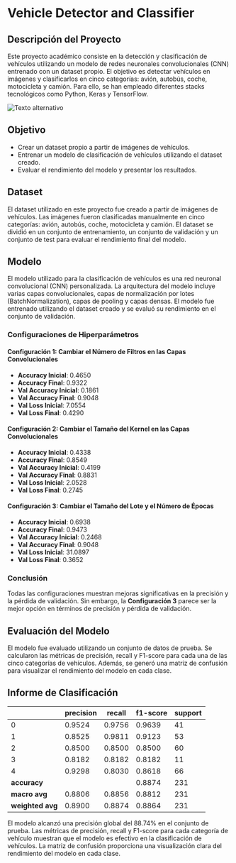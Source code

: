# Vehicle Detector and Classifier

## Descripción del Proyecto
Este proyecto académico consiste en la detección y clasificación de vehículos utilizando un modelo de redes neuronales convolucionales (CNN) entrenado con un dataset propio. El objetivo es detectar vehículos en imágenes y clasificarlos en cinco categorías: avión, autobús, coche, motocicleta y camión. Para ello, se han empleado diferentes stacks tecnológicos como Python, Keras y TensorFlow.

![Texto alternativo](C:\Users\wafat\Desktop\UNI\FSI\gif3)


## Objetivo
- Crear un dataset propio a partir de imágenes de vehículos.
- Entrenar un modelo de clasificación de vehículos utilizando el dataset creado.
- Evaluar el rendimiento del modelo y presentar los resultados.

## Dataset
El dataset utilizado en este proyecto fue creado a partir de imágenes de vehículos. Las imágenes fueron clasificadas manualmente en cinco categorías: avión, autobús, coche, motocicleta y camión. El dataset se dividió en un conjunto de entrenamiento, un conjunto de validación y un conjunto de test para evaluar el rendimiento final del modelo.

## Modelo
El modelo utilizado para la clasificación de vehículos es una red neuronal convolucional (CNN) personalizada. La arquitectura del modelo incluye varias capas convolucionales, capas de normalización por lotes (BatchNormalization), capas de pooling y capas densas. El modelo fue entrenado utilizando el dataset creado y se evaluó su rendimiento en el conjunto de validación.

### Configuraciones de Hiperparámetros

#### Configuración 1: Cambiar el Número de Filtros en las Capas Convolucionales
- **Accuracy Inicial**: 0.4650
- **Accuracy Final**: 0.9322
- **Val Accuracy Inicial**: 0.1861
- **Val Accuracy Final**: 0.9048
- **Val Loss Inicial**: 7.0554
- **Val Loss Final**: 0.4290

#### Configuración 2: Cambiar el Tamaño del Kernel en las Capas Convolucionales
- **Accuracy Inicial**: 0.4338
- **Accuracy Final**: 0.8549
- **Val Accuracy Inicial**: 0.4199
- **Val Accuracy Final**: 0.8831
- **Val Loss Inicial**: 2.0528
- **Val Loss Final**: 0.2745

#### Configuración 3: Cambiar el Tamaño del Lote y el Número de Épocas
- **Accuracy Inicial**: 0.6938
- **Accuracy Final**: 0.9473
- **Val Accuracy Inicial**: 0.2468
- **Val Accuracy Final**: 0.9048
- **Val Loss Inicial**: 31.0897
- **Val Loss Final**: 0.3652

### Conclusión
Todas las configuraciones muestran mejoras significativas en la precisión y la pérdida de validación. Sin embargo, la **Configuración 3** parece ser la mejor opción en términos de precisión y pérdida de validación.

## Evaluación del Modelo
El modelo fue evaluado utilizando un conjunto de datos de prueba. Se calcularon las métricas de precisión, recall y F1-score para cada una de las cinco categorías de vehículos. Además, se generó una matriz de confusión para visualizar el rendimiento del modelo en cada clase.

## Informe de Clasificación

|               | precision | recall | f1-score | support |
|---------------|------------|--------|----------|---------|
| 0             | 0.9524     | 0.9756 | 0.9639   | 41      |
| 1             | 0.8525     | 0.9811 | 0.9123   | 53      |
| 2             | 0.8500     | 0.8500 | 0.8500   | 60      |
| 3             | 0.8182     | 0.8182 | 0.8182   | 11      |
| 4             | 0.9298     | 0.8030 | 0.8618   | 66      |
| **accuracy**  |            |        | 0.8874   | 231     |
| **macro avg** | 0.8806     | 0.8856 | 0.8812   | 231     |
| **weighted avg** | 0.8900  | 0.8874 | 0.8864   | 231     |

El modelo alcanzó una precisión global del 88.74% en el conjunto de prueba. Las métricas de precisión, recall y F1-score para cada categoría de vehículo muestran que el modelo es efectivo en la clasificación de vehículos. La matriz de confusión proporciona una visualización clara del rendimiento del modelo en cada clase.
